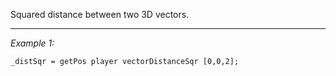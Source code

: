 Squared distance between two 3D vectors.


---
*Example 1:*
```sqf
_distSqr = getPos player vectorDistanceSqr [0,0,2];
```
